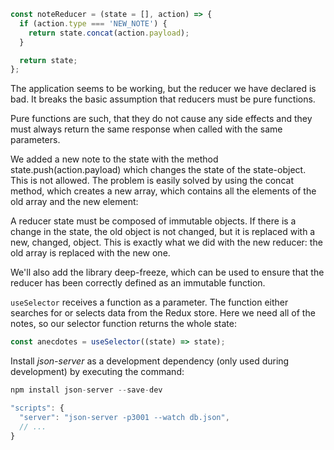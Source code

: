 ```jsx
const noteReducer = (state = [], action) => {
  if (action.type === 'NEW_NOTE') {
    return state.concat(action.payload);
  }

  return state;
};
```

The application seems to be working, but the reducer we have declared is bad. It breaks the basic assumption that reducers must be pure functions.

Pure functions are such, that they do not cause any side effects and they must always return the same response when called with the same parameters.

We added a new note to the state with the method state.push(action.payload) which changes the state of the state-object. This is not allowed. The problem is easily solved by using the concat method, which creates a new array, which contains all the elements of the old array and the new element:

A reducer state must be composed of immutable objects. If there is a change in the state, the old object is not changed, but it is replaced with a new, changed, object. This is exactly what we did with the new reducer: the old array is replaced with the new one.

We'll also add the library deep-freeze, which can be used to ensure that the reducer has been correctly defined as an immutable function.

`useSelector` receives a function as a parameter. The function either searches for or selects data from the Redux store. Here we need all of the notes, so our selector function returns the whole state:

```js
const anecdotes = useSelector((state) => state);
```

Install *json-server* as a development dependency (only used during development) by executing the command:

```js
npm install json-server --save-dev

"scripts": {
  "server": "json-server -p3001 --watch db.json",
  // ...
}
```

